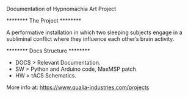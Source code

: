 Documentation of Hypnomachia Art Project

******** The Project ********

A performative installation in which two sleeping subjects engage in a subliminal conflict where they influence each other’s brain activity.

******** Docs Structure ********

- DOCS > Relevant Documentation.
- SW   > Python and Arduino code, MaxMSP patch
- HW   > tACS Schematics.


More info at:
https://www.qualia-industries.com/projects
